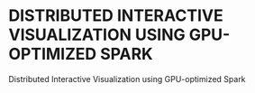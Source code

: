 # DISTRIBUTED INTERACTIVE VISUALIZATION USING GPU-OPTIMIZED SPARK
Distributed Interactive Visualization using GPU-optimized Spark
